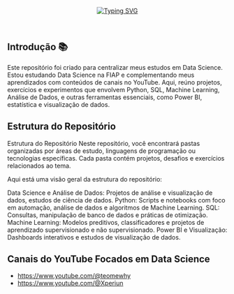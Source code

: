  <div align="center">
  
[![Typing SVG](https://readme-typing-svg.demolab.com?font=JetBrains+Mono&weight=700&size=30&letterSpacing=.2rem&pause=1000&color=ED145B&width=500&lines=-+Data+Science+%F0%9F%93%8A)](https://git.io/typing-svg)
 </div><br>

## Introdução 📚
<div align="left">
  <p>
Este repositório foi criado para centralizar meus estudos em Data Science. 
Estou estudando Data Science na FIAP e complementando meus aprendizados com conteúdos de canais no YouTube. 
Aqui, reúno projetos, exercícios e experimentos que envolvem Python, SQL, Machine Learning, Análise de Dados,
e outras ferramentas essenciais, como Power BI, estatística e visualização de dados.
  </p>
</div>

## Estrutura do Repositório
Estrutura do Repositório
Neste repositório, você encontrará pastas organizadas por áreas de estudo, linguagens de programação ou tecnologias específicas. Cada pasta contém projetos, desafios e exercícios relacionados ao tema.

Aqui está uma visão geral da estrutura do repositório:

Data Science e Análise de Dados: Projetos de análise e visualização de dados, estudos de ciência de dados.
Python: Scripts e notebooks com foco em automação, análise de dados e algoritmos de Machine Learning.
SQL: Consultas, manipulação de banco de dados e práticas de otimização.
Machine Learning: Modelos preditivos, classificadores e projetos de aprendizado supervisionado e não supervisionado.
Power BI e Visualização: Dashboards interativos e estudos de visualização de dados.

## Canais do YouTube Focados em Data Science
- https://www.youtube.com/@teomewhy
- https://www.youtube.com/@Xperiun
